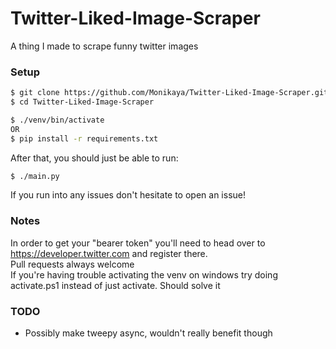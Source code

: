 # Twitter-Liked-Image-Scraper
A thing I made to scrape funny twitter images

### Setup
```bash
$ git clone https://github.com/Monikaya/Twitter-Liked-Image-Scraper.git
$ cd Twitter-Liked-Image-Scraper
```
```bash
$ ./venv/bin/activate
OR
$ pip install -r requirements.txt
```
After that, you should just be able to run:
```bash
$ ./main.py
```
If you run into any issues don't hesitate to open an issue!

### Notes
In order to get your "bearer token" you'll need to head over to https://developer.twitter.com and register there.
<br>
Pull requests always welcome
<br>
If you're having trouble activating the venv on windows try doing activate.ps1 instead of just activate. Should solve it

### TODO
- Possibly make tweepy async, wouldn't really benefit though
